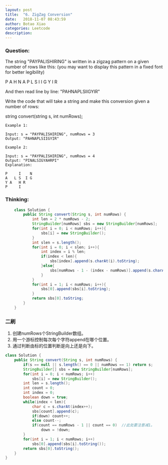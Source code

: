 ```yaml
---
layout: post
title:  "6. ZigZag Conversion"
date:   2018-11-07 08:43:59
author: Botao Xiao
categories: Leetcode
description:
---
```

### Question:
The string "PAYPALISHIRING" is written in a zigzag pattern on a given number of rows like this: (you may want to display this pattern in a fixed font for better legibility)

P   A   H   N
A P L S I I G
Y   I   R

And then read line by line: "PAHNAPLSIIGYIR"

Write the code that will take a string and make this conversion given a number of rows:

string convert(string s, int numRows);

```
Example 1:

Input: s = "PAYPALISHIRING", numRows = 3
Output: "PAHNAPLSIIGYIR"

Example 2:

Input: s = "PAYPALISHIRING", numRows = 4
Output: "PINALSIGYAHRPI"
Explanation:

P     I    N
A   L S  I G
Y A   H R
P     I
```

### Thinking:

```Java
	class Solution {
	    public String convert(String s, int numRows) {
	        int len = 2 * numRows - 2;
	        StringBuilder[numRows] sbs = new StringBuilder[numRows];
	        for(int i = 0; i < numRows; i++){
	            sbs[i] = new StringBuilder();
	        }
	        int slen = s.length();
	        for(int i = 0; i < slen; i++){
	            int index = i % len;
	            if(index < len){
	                sbs[index].append(s.charAt(i).toString);
	            }else{
	                sbs[numRows - 1 - (index - numRows)].append(s.charAt(i).toString);
	            }
	        }
	        for(int i = 1; i < numRows; i++){
	            sbs[0].append(sbs[i].toString);
	        }
	        return sbs[0].toString;
	    }
	}
```

### 二刷
1. 创建numRows个StringBuilder数组。
2. 用一个游标控制每次每个字符append在哪个位置。
3. 通过判断由标的位置判断是向上还是向下。

```Java
class Solution {
    public String convert(String s, int numRows) {
        if(s == null || s.length() == 0 || numRows == 1) return s;
        StringBuilder[] sbs = new StringBuilder[numRows];
        for(int i = 0; i < numRows; i++)
            sbs[i] = new StringBuilder();
        int len = s.length();
        int count = 0;
        int index = 0;
        boolean down = true;
        while(index < len){
            char c = s.charAt(index++);
            sbs[count].append(c);
            if(down) count++;
            else count--;
            if(count == numRows - 1 || count == 0)	//此处要注意减1。
                down = !down;
        }
        for(int i = 1; i < numRows; i++)
            sbs[0].append(sbs[i].toString());
        return sbs[0].toString();
    }
}
```
